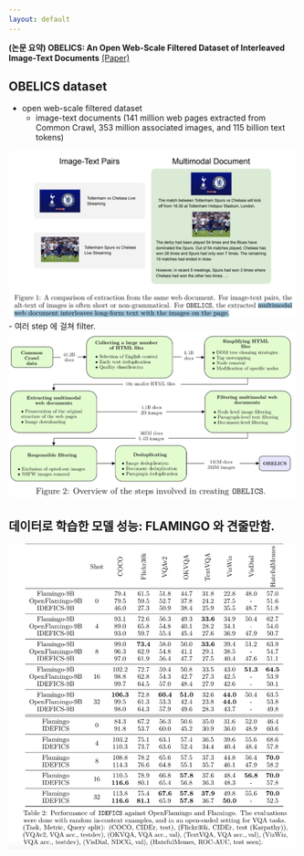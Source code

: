 ```yaml
---
layout: default
---
```


**(논문 요약) OBELICS: An Open Web-Scale Filtered Dataset of Interleaved Image-Text Documents** [(Paper)](https://arxiv.org/pdf/2306.16527)

## OBELICS dataset
- open web-scale filtered dataset
  - image-text documents (141 million web pages extracted from Common Crawl, 353 million associated images, and 115 billion text
tokens)
<img src="./data/papers/OBELICS/concept.png" width="800" />
  - 여러 step 에 걸쳐 filter.
<img src="./data/papers/OBELICS/filtering.png" width="800" />

## 데이터로 학습한 모델 성능: FLAMINGO 와 견줄만함.
<img src="./data/papers/OBELICS/model_performance.png" width="800" />